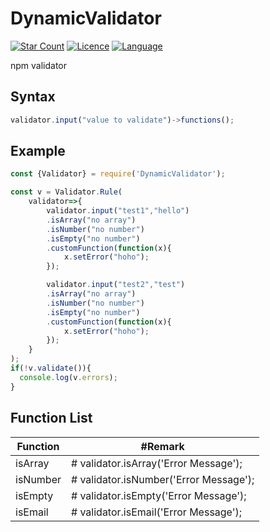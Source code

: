 # DynamicValidator
[![Star Count](https://img.shields.io/badge/dynamic/json?color=brightgreen&label=Star&query=stargazers_count&url=https%3A%2F%2Fapi.github.com%2Frepos%2Fhelloakn%2FDynamicValidator)](https://github.com/helloakn/DynamicValidator) [![Licence](https://img.shields.io/badge/dynamic/json?color=informational&label=LICENCE&query=license.name&url=https%3A%2F%2Fapi.github.com%2Frepos%2Fhelloakn%2FDynamicValidator)](https://github.com/helloakn/DynamicValidator) [![Language](https://img.shields.io/badge/dynamic/json?color=blueviolet&label=Language&query=language&url=https%3A%2F%2Fapi.github.com%2Frepos%2Fhelloakn%2FDynamicValidator)](https://github.com/helloakn/DynamicValidator)

npm validator

## Syntax
```javascript
validator.input("value to validate")->functions();
```

## Example
```javascript
const {Validator} = require('DynamicValidator');

const v = Validator.Rule(
    validator=>{
        validator.input("test1","hello")
        .isArray("no array")
        .isNumber("no number")
        .isEmpty("no number")
        .customFunction(function(x){
            x.setError("hoho");
        });

        validator.input("test2","test")
        .isArray("no array")
        .isNumber("no number")
        .isEmpty("no number")
        .customFunction(function(x){
            x.setError("hoho");
        });
    }
);
if(!v.validate()){
  console.log(v.errors);
}
```
## Function List
Function | #Remark
--- | --- 
isArray | # validator.isArray('Error Message');
isNumber | # validator.isNumber('Error Message');
isEmpty | # validator.isEmpty('Error Message');
isEmail | # validator.isEmail('Error Message');